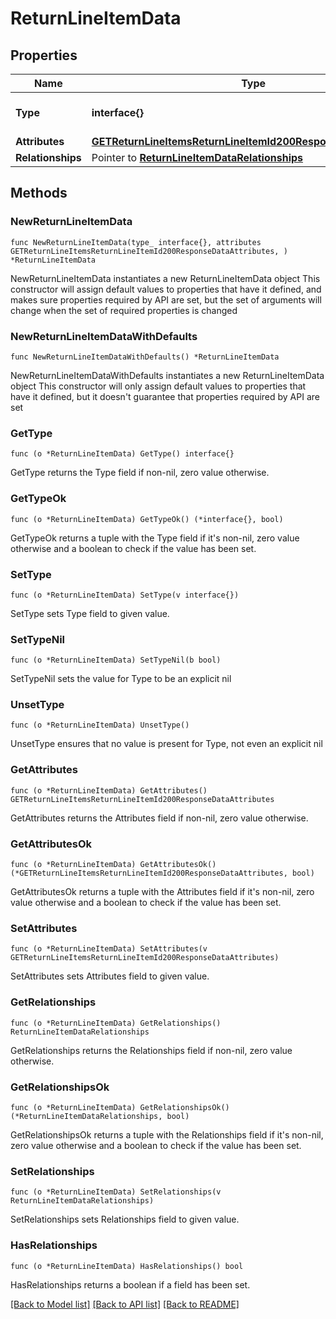 # ReturnLineItemData

## Properties

Name | Type | Description | Notes
------------ | ------------- | ------------- | -------------
**Type** | **interface{}** | The resource&#39;s type | 
**Attributes** | [**GETReturnLineItemsReturnLineItemId200ResponseDataAttributes**](GETReturnLineItemsReturnLineItemId200ResponseDataAttributes.md) |  | 
**Relationships** | Pointer to [**ReturnLineItemDataRelationships**](ReturnLineItemDataRelationships.md) |  | [optional] 

## Methods

### NewReturnLineItemData

`func NewReturnLineItemData(type_ interface{}, attributes GETReturnLineItemsReturnLineItemId200ResponseDataAttributes, ) *ReturnLineItemData`

NewReturnLineItemData instantiates a new ReturnLineItemData object
This constructor will assign default values to properties that have it defined,
and makes sure properties required by API are set, but the set of arguments
will change when the set of required properties is changed

### NewReturnLineItemDataWithDefaults

`func NewReturnLineItemDataWithDefaults() *ReturnLineItemData`

NewReturnLineItemDataWithDefaults instantiates a new ReturnLineItemData object
This constructor will only assign default values to properties that have it defined,
but it doesn't guarantee that properties required by API are set

### GetType

`func (o *ReturnLineItemData) GetType() interface{}`

GetType returns the Type field if non-nil, zero value otherwise.

### GetTypeOk

`func (o *ReturnLineItemData) GetTypeOk() (*interface{}, bool)`

GetTypeOk returns a tuple with the Type field if it's non-nil, zero value otherwise
and a boolean to check if the value has been set.

### SetType

`func (o *ReturnLineItemData) SetType(v interface{})`

SetType sets Type field to given value.


### SetTypeNil

`func (o *ReturnLineItemData) SetTypeNil(b bool)`

 SetTypeNil sets the value for Type to be an explicit nil

### UnsetType
`func (o *ReturnLineItemData) UnsetType()`

UnsetType ensures that no value is present for Type, not even an explicit nil
### GetAttributes

`func (o *ReturnLineItemData) GetAttributes() GETReturnLineItemsReturnLineItemId200ResponseDataAttributes`

GetAttributes returns the Attributes field if non-nil, zero value otherwise.

### GetAttributesOk

`func (o *ReturnLineItemData) GetAttributesOk() (*GETReturnLineItemsReturnLineItemId200ResponseDataAttributes, bool)`

GetAttributesOk returns a tuple with the Attributes field if it's non-nil, zero value otherwise
and a boolean to check if the value has been set.

### SetAttributes

`func (o *ReturnLineItemData) SetAttributes(v GETReturnLineItemsReturnLineItemId200ResponseDataAttributes)`

SetAttributes sets Attributes field to given value.


### GetRelationships

`func (o *ReturnLineItemData) GetRelationships() ReturnLineItemDataRelationships`

GetRelationships returns the Relationships field if non-nil, zero value otherwise.

### GetRelationshipsOk

`func (o *ReturnLineItemData) GetRelationshipsOk() (*ReturnLineItemDataRelationships, bool)`

GetRelationshipsOk returns a tuple with the Relationships field if it's non-nil, zero value otherwise
and a boolean to check if the value has been set.

### SetRelationships

`func (o *ReturnLineItemData) SetRelationships(v ReturnLineItemDataRelationships)`

SetRelationships sets Relationships field to given value.

### HasRelationships

`func (o *ReturnLineItemData) HasRelationships() bool`

HasRelationships returns a boolean if a field has been set.


[[Back to Model list]](../README.md#documentation-for-models) [[Back to API list]](../README.md#documentation-for-api-endpoints) [[Back to README]](../README.md)


